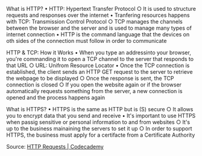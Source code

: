 What is HTTP?
	• HTTP: Hypertext Transfer Protocol
		○ It is used to structure requests and responses over the internet
	• Tranfering resources happens with TCP: Transmission Control Protocol
		○ TCP manages the channels between the browser and the server and is used to manage many types of internet connection
	• HTTP is the command language that the devices on oth sides of the connection must follow in order to communicate

HTTP & TCP: How it Works
	• When you type an addressinto your browser, you're commanding it to open a TCP channel to the server that responds to that URL
		○ URL: Unifrom Resource Locator
	• Once the TCP connection is established, the client sends an HTTP GET request to the server to retrieve the webpage to be displayed
		○ Once the response is sent, the TCP connection is closed
		○ If you open the website again or if the browser automatically requests something from the server, a new connection is opened and the process happens again

What is HTTPS?
	• HTTPS is the same as HTTP but is (S) secure
		○ It allows you to encrypt data that you send and receive
	• It's important to use HTTPS when passig sensitive or personal information to and from websites
		○ It's up to the business mainaining the servers to set it up
		○ In order to support HTTPS, the business must apply for a certifacte from a Certificate Authority

Source: [HTTP Requests | Codecademy](https://www.codecademy.com/article/http-requests)